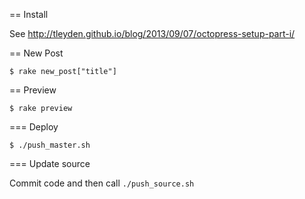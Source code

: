 
== Install

See http://tleyden.github.io/blog/2013/09/07/octopress-setup-part-i/

== New Post

```
$ rake new_post["title"]
```

== Preview

```
$ rake preview
```

=== Deploy

```
$ ./push_master.sh
```

=== Update source

Commit code and then call `./push_source.sh`